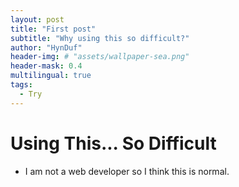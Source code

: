 ```yaml
---
layout: post
title: "First post"
subtitle: "Why using this so difficult?"
author: "HynDuf"
header-img: # "assets/wallpaper-sea.png"
header-mask: 0.4
multilingual: true
tags:
  - Try
---
```


# Using This... So Difficult

- I am not a web developer so I think this is normal.

